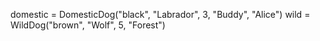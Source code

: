 domestic = DomesticDog("black", "Labrador", 3, "Buddy", "Alice")
wild = WildDog("brown", "Wolf", 5, "Forest")
